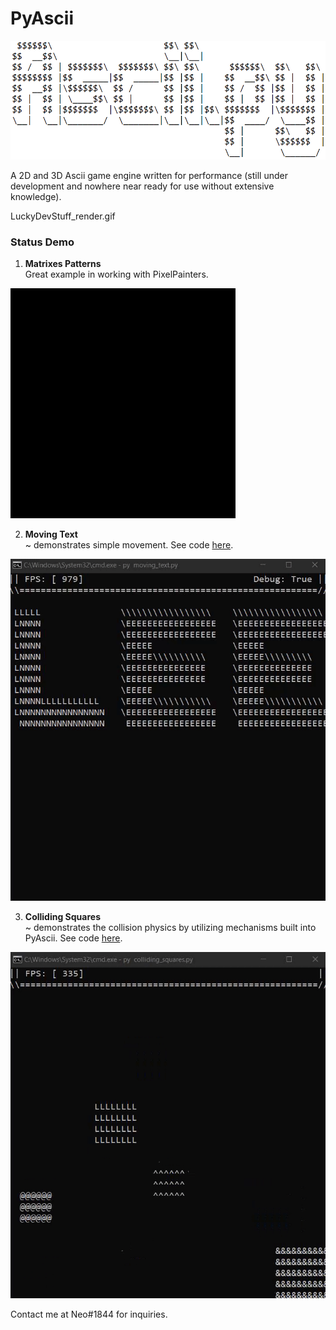 # PyAscii

![logo](assets/inverted_logo.png)

A 2D and 3D Ascii game engine written for performance (still under development and nowhere near ready for use without extensive knowledge).

LuckyDevStuff_render.gif

### Status Demo

1. **Matrixes Patterns**
   <br> Great example in working with PixelPainters.

![demo](assets/LuckyDevStuff_render.gif)

2. **Moving Text**
   <br>
   ~ demonstrates simple movement.
   See code [here](https://github.com/Rickaym/PyAscii/tree/main/examples/moving_text.py).

![demo](assets/moving_text.gif)

3. **Colliding Squares**
   <br>
   ~ demonstrates the collision physics by utilizing mechanisms built into PyAscii.
   See code [here](https://github.com/Rickaym/PyAscii/tree/main/examples/colliding_squares.py).

![demo](assets/colliding_squares.gif)

Contact me at Neo#1844 for inquiries.
